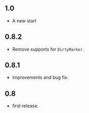 ## 1.0

* A new start


## 0.8.2

* Remove supports for `DirtyMarker`.


## 0.8.1

* Improvements and bug fix.

## 0.8

* first release.
